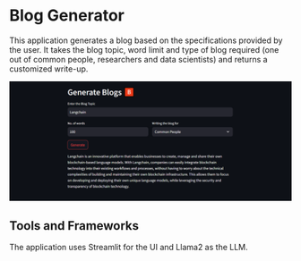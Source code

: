 # Blog Generator

This application generates a blog based on the specifications provided by the user. It takes the blog topic, word limit and type of blog required (one out of common people, researchers and data scientists) and returns a customized write-up.

![](common_blog.png)

## Tools and Frameworks

The application uses Streamlit for the UI and Llama2 as the LLM. 
